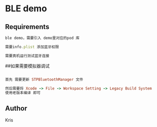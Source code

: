 # BLE demo

## Requirements
```ruby
ble demo，需要引入 demo里对应的pod 库
```

```ruby
需要info.plist 添加蓝牙权限
```

```ruby
需要真机运行测试蓝牙连接
```


##如果需要模拟器调试  

```ruby

首先 需要更新 STPBluetoothManager 文件

然后需要将 Xcode -> File -> Workspace Setting -> Legacy Build System
使用老版本编译 即可
```


## Author

Kris